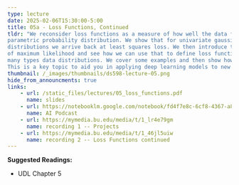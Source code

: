 ```yaml
---
type: lecture
date: 2025-02-06T15:30:00-5:00
title: 05a - Loss Functions, Continued
tldr: "We reconsider loss functions as a measure of how well the data fits to
parametric probability distribution. We show that for univariate gaussian
distributions we arrive back at least squares loss. We then introduce the notion
of maximum likelihood and see how we can use that to define loss functions for
many types data distributions. We cover some examples and then show how to generalize.
This is a key topic to aid you in applying deep learning models to new types of data."
thumbnail: /_images/thumbnails/ds598-lecture-05.png
hide_from_announcments: true
links: 
    - url: /static_files/lectures/05_loss_functions.pdf
      name: slides
    - url: https://notebooklm.google.com/notebook/fd4f7e8c-6cf8-4367-a8ca-a22ac1cdd868/audio
      name: AI Podcast
    - url: https://mymedia.bu.edu/media/t/1_lr4e79gm
      name: recording 1 -- Projects
    - url: https://mymedia.bu.edu/media/t/1_46jl5uiw
      name: recording 2 -- Loss Functions continued
---
```

**Suggested Readings:**
- UDL Chapter 5